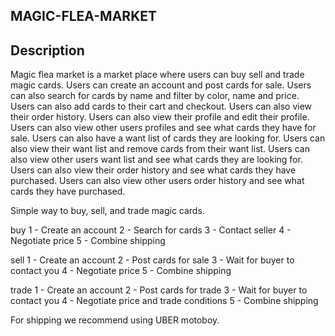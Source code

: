 ## MAGIC-FLEA-MARKET

## Description

Magic flea market is a market place where users can buy sell and trade magic cards. Users can create an account and post cards for sale. Users can also search for cards by name and filter by color, name and price. Users can also add cards to their cart and checkout. Users can also view their order history. Users can also view their profile and edit their profile. Users can also view other users profiles and see what cards they have for sale. Users can also have a want list of cards they are looking for. Users can also view their want list and remove cards from their want list. Users can also view other users want list and see what cards they are looking for. Users can also view their order history and see what cards they have purchased. Users can also view other users order history and see what cards they have purchased.

Simple way to buy, sell, and trade magic cards.

buy
1 - Create an account
2 - Search for cards
3 - Contact seller
4 - Negotiate price
5 - Combine shipping

sell
1 - Create an account
2 - Post cards for sale
3 - Wait for buyer to contact you
4 - Negotiate price
5 - Combine shipping

trade
1 - Create an account
2 - Post cards for trade
3 - Wait for buyer to contact you
4 - Negotiate price and trade conditions
5 - Combine shipping

For shipping we recommend using UBER motoboy.
